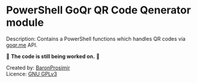 # PowerShell GoQr QR Code Qenerator module #

Description: Contains a PowerShell functions which handles QR codes via [goqr.me](https://goqr.me) API.

👷 **The code is still being worked on.** 👷

Created by: [BaronProsimir](https://github.com/BaronProsimir)  
Licence: [GNU GPLv3](https://www.gnu.org/licenses/gpl-3.0.en.html)
